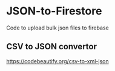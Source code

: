 # JSON-to-Firestore
Code to upload bulk json files to firebase

## CSV to JSON convertor

https://codebeautify.org/csv-to-xml-json

